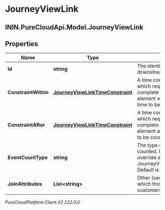 # JourneyViewLink

## ININ.PureCloudApi.Model.JourneyViewLink

## Properties

|Name | Type | Description | Notes|
|------------ | ------------- | ------------- | -------------|
| **Id** | **string** | The identifier of the element downstream | |
| **ConstraintWithin** | [**JourneyViewLinkTimeConstraint**](JourneyViewLinkTimeConstraint) | A time constraint on this link, which requires a customer to complete the downstream element within this amount of time to be counted. | [optional] |
| **ConstraintAfter** | [**JourneyViewLinkTimeConstraint**](JourneyViewLinkTimeConstraint) | A time constraint on this link, which requires a customer must complete the downstream element after this amount of time to be counted. | [optional] |
| **EventCountType** | **string** | The type of events that will be counted. Note: Concurrent will override any JourneyViewLinkTimeConstraint. Default is Sequential. | [optional] |
| **JoinAttributes** | **List&lt;string&gt;** | Other (secondary) attributes on which this link should join the customers being counted | [optional] |



_PureCloudPlatform.Client.V2 222.0.0_
